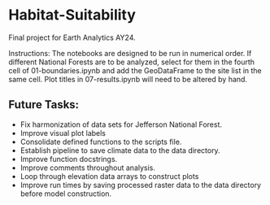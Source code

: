 # Habitat-Suitability
Final project for Earth Analytics AY24.

Instructions: The notebooks are designed to be run in numerical order. If different National Forests are to be analyzed, select for them in the fourth cell of 01-boundaries.ipynb and add the GeoDataFrame to the site list in the same cell. Plot titles in 07-results.ipynb will need to be altered by hand.


## Future Tasks:
* Fix harmonization of data sets for Jefferson National Forest.
* Improve visual plot labels
* Consolidate defined functions to the scripts file.
* Establish pipeline to save climate data to the data directory.
* Improve function docstrings.
* Improve comments throughout analysis.
* Loop through elevation data arrays to construct plots
* Improve run times by saving processed raster data to the data directory before model construction.
